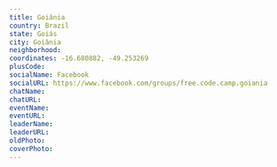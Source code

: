 ```yaml
---
title: Goiânia
country: Brazil
state: Goiás
city: Goiânia
neighborhood: 
coordinates: -16.680882, -49.253269
plusCode:
socialName: Facebook
socialURL: https://www.facebook.com/groups/free.code.camp.goiania
chatName:
chatURL:
eventName:
eventURL:
leaderName:
leaderURL:
oldPhoto: 
coverPhoto:
---
```

